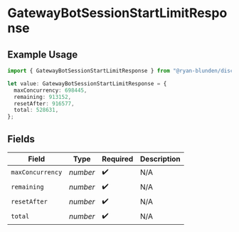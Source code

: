 # GatewayBotSessionStartLimitResponse

## Example Usage

```typescript
import { GatewayBotSessionStartLimitResponse } from "@ryan-blunden/discord/models/components";

let value: GatewayBotSessionStartLimitResponse = {
  maxConcurrency: 698445,
  remaining: 913152,
  resetAfter: 916577,
  total: 528631,
};
```

## Fields

| Field              | Type               | Required           | Description        |
| ------------------ | ------------------ | ------------------ | ------------------ |
| `maxConcurrency`   | *number*           | :heavy_check_mark: | N/A                |
| `remaining`        | *number*           | :heavy_check_mark: | N/A                |
| `resetAfter`       | *number*           | :heavy_check_mark: | N/A                |
| `total`            | *number*           | :heavy_check_mark: | N/A                |